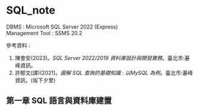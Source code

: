 # SQL_note

DBMS : Microsoft SQL Server 2022 (Express)  
Management Tool : SSMS 20.2

參考資料 :     

1. 陳會安(2023)。*SQL Server 2022/2019 資料庫設計與開發實務*。臺北市:碁峰資訊。  
2. 許郁文(譯)(2021)。*圖解 SQL 查詢的基礎知識 : 以MySQL 為例*。臺北市:碁峰資訊。(坂下夕里)



## 第一章 SQL 語言與資料庫建置

